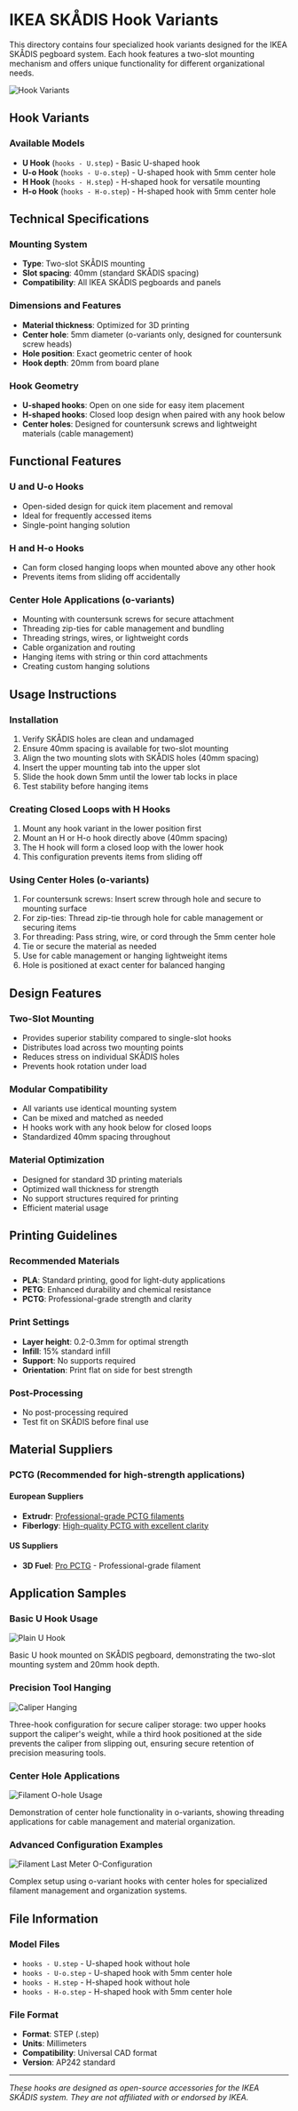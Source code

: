 # IKEA SKÅDIS Hook Variants

This directory contains four specialized hook variants designed for the IKEA SKÅDIS pegboard system. Each hook features a two-slot mounting mechanism and offers unique functionality for different organizational needs.

![Hook Variants](../../../images/skadis_hooks/hook%20variants.jpg)

## Hook Variants

### Available Models

- **U Hook** (`hooks - U.step`) - Basic U-shaped hook
- **U-o Hook** (`hooks - U-o.step`) - U-shaped hook with 5mm center hole
- **H Hook** (`hooks - H.step`) - H-shaped hook for versatile mounting
- **H-o Hook** (`hooks - H-o.step`) - H-shaped hook with 5mm center hole

## Technical Specifications

### Mounting System

- **Type**: Two-slot SKÅDIS mounting
- **Slot spacing**: 40mm (standard SKÅDIS spacing)
- **Compatibility**: All IKEA SKÅDIS pegboards and panels

### Dimensions and Features

- **Material thickness**: Optimized for 3D printing
- **Center hole**: 5mm diameter (o-variants only, designed for countersunk screw heads)
- **Hole position**: Exact geometric center of hook
- **Hook depth**: 20mm from board plane

### Hook Geometry

- **U-shaped hooks**: Open on one side for easy item placement
- **H-shaped hooks**: Closed loop design when paired with any hook below
- **Center holes**: Designed for countersunk screws and lightweight materials (cable management)

## Functional Features

### U and U-o Hooks

- Open-sided design for quick item placement and removal
- Ideal for frequently accessed items
- Single-point hanging solution

### H and H-o Hooks

- Can form closed hanging loops when mounted above any other hook
- Prevents items from sliding off accidentally

### Center Hole Applications (o-variants)

- Mounting with countersunk screws for secure attachment
- Threading zip-ties for cable management and bundling
- Threading strings, wires, or lightweight cords
- Cable organization and routing
- Hanging items with string or thin cord attachments
- Creating custom hanging solutions

## Usage Instructions

### Installation

1. Verify SKÅDIS holes are clean and undamaged
2. Ensure 40mm spacing is available for two-slot mounting
3. Align the two mounting slots with SKÅDIS holes (40mm spacing)
4. Insert the upper mounting tab into the upper slot
5. Slide the hook down 5mm until the lower tab locks in place
6. Test stability before hanging items

### Creating Closed Loops with H Hooks

1. Mount any hook variant in the lower position first
2. Mount an H or H-o hook directly above (40mm spacing)
3. The H hook will form a closed loop with the lower hook
4. This configuration prevents items from sliding off

### Using Center Holes (o-variants)

1. For countersunk screws: Insert screw through hole and secure to mounting surface
2. For zip-ties: Thread zip-tie through hole for cable management or securing items
3. For threading: Pass string, wire, or cord through the 5mm center hole
4. Tie or secure the material as needed
5. Use for cable management or hanging lightweight items
6. Hole is positioned at exact center for balanced hanging

## Design Features

### Two-Slot Mounting

- Provides superior stability compared to single-slot hooks
- Distributes load across two mounting points
- Reduces stress on individual SKÅDIS holes
- Prevents hook rotation under load

### Modular Compatibility

- All variants use identical mounting system
- Can be mixed and matched as needed
- H hooks work with any hook below for closed loops
- Standardized 40mm spacing throughout

### Material Optimization

- Designed for standard 3D printing materials
- Optimized wall thickness for strength
- No support structures required for printing
- Efficient material usage

## Printing Guidelines

### Recommended Materials

- **PLA**: Standard printing, good for light-duty applications
- **PETG**: Enhanced durability and chemical resistance
- **PCTG**: Professional-grade strength and clarity

### Print Settings

- **Layer height**: 0.2-0.3mm for optimal strength
- **Infill**: 15% standard infill
- **Support**: No supports required
- **Orientation**: Print flat on side for best strength

### Post-Processing

- No post-processing required
- Test fit on SKÅDIS before final use

## Material Suppliers

### PCTG (Recommended for high-strength applications)

#### European Suppliers

- **Extrudr**: [Professional-grade PCTG filaments](https://www.extrudr.com/en/inlt/products/pctg/)
- **Fiberlogy**: [High-quality PCTG with excellent clarity](https://fiberlogy.com/en/fiberlogy-filaments/pctg-filament/)

#### US Suppliers

- **3D Fuel**: [Pro PCTG](https://www.3dfuel.com/collections/petg-3d-printer-filament/products/pro-pctg-3d-printer-filament) - Professional-grade filament

## Application Samples

### Basic U Hook Usage

![Plain U Hook](../../../images/skadis_hooks/plain%20U.jpg)

Basic U hook mounted on SKÅDIS pegboard, demonstrating the two-slot mounting system and 20mm hook depth.

### Precision Tool Hanging

![Caliper Hanging](../../../images/skadis_hooks/caliper%20hanging.jpg)

Three-hook configuration for secure caliper storage: two upper hooks support the caliper's weight, while a third hook positioned at the side prevents the caliper from slipping out, ensuring secure retention of precision measuring tools.

### Center Hole Applications

![Filament O-hole Usage](../../../images/skadis_hooks/filament%20o-hole%20usage.jpg)

Demonstration of center hole functionality in o-variants, showing threading applications for cable management and material organization.

### Advanced Configuration Examples

![Filament Last Meter O-Configuration](../../../images/skadis_hooks/filament%20last%20meter%20O-configuration,%20o-hole.jpg)

Complex setup using o-variant hooks with center holes for specialized filament management and organization systems.

## File Information

### Model Files

- `hooks - U.step` - U-shaped hook without hole
- `hooks - U-o.step` - U-shaped hook with 5mm center hole
- `hooks - H.step` - H-shaped hook without hole
- `hooks - H-o.step` - H-shaped hook with 5mm center hole

### File Format

- **Format**: STEP (.step)
- **Units**: Millimeters
- **Compatibility**: Universal CAD format
- **Version**: AP242 standard

---

*These hooks are designed as open-source accessories for the IKEA SKÅDIS system. They are not affiliated with or endorsed by IKEA.*